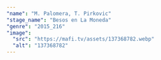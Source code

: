 ```yaml
---
"name": "M. Palomera, T. Pirkovic"
"stage_name": "Besos en La Moneda"
"genre": "2015_216"
"image":
  "src": "https://mafi.tv/assets/137368782.webp"
  "alt": "137368782"
---
```

